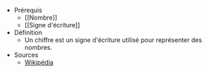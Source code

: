 - Prérequis
	- [[Nombre]]
	- [[Signe d'écriture]]
- Définition
	- Un chiffre est un signe d'écriture utilisé pour représenter des nombres.
- Sources
	- [Wikipédia](https://fr.wikipedia.org/wiki/Chiffre)
